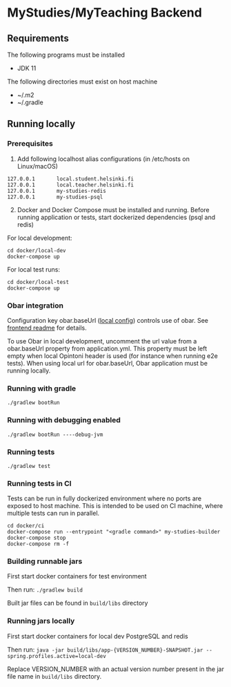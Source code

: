 # MyStudies/MyTeaching Backend


## Requirements

The following programs must be installed
- JDK 11

The following directories must exist on host machine
- ~/.m2
- ~/.gradle

## Running locally

### Prerequisites

1. Add following localhost alias configurations (in /etc/hosts on Linux/macOS)

```
127.0.0.1       local.student.helsinki.fi
127.0.0.1       local.teacher.helsinki.fi
127.0.0.1       my-studies-redis
127.0.0.1       my-studies-psql
```

2. Docker and Docker Compose must be installed and running. Before running application or tests, start dockerized dependencies (psql and redis)

For local development:

```
cd docker/local-dev
docker-compose up
```

For local test runs:

```
cd docker/local-test
docker-compose up
```

### Obar integration

Configuration key obar.baseUrl ([local config](https://github.com/UH-StudentServices/mystudies-myteaching-backend/blob/develop/src/main/resources/config/application.yml)) controls use of obar.
See [frontend readme](https://github.com/UH-StudentServices/mystudies-myteaching-frontend/blob/develop/README.md) for details.

To use Obar in local development, uncomment the url value from a obar.baseUrl property from application.yml. This property must be left empty when
local Opintoni header is used (for instance when running e2e tests). When using local url for obar.baseUrl, Obar application must be running locally.

### Running with gradle

`./gradlew bootRun`

### Running with debugging enabled

`./gradlew bootRun ----debug-jvm`

### Running tests

`./gradlew test`

### Running tests in CI

Tests can be run in fully dockerized environment where no ports are exposed to host machine. This is intended to be used on CI machine,
where multiple tests can run in parallel.

```
cd docker/ci
docker-compose run --entrypoint "<gradle command>" my-studies-builder
docker-compose stop
docker-compose rm -f
```

### Building runnable jars

First start docker containers for test environment

Then run: `./gradlew build`

Built jar files can be found in `build/libs` directory

### Running jars locally

First start docker containers for local dev PostgreSQL and redis

Then run: `java -jar build/libs/app-{VERSION_NUMBER}-SNAPSHOT.jar --spring.profiles.active=local-dev`

Replace VERSION_NUMBER with an actual version number present in the jar file name in `build/libs` directory.
